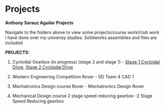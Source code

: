 # Projects
**Anthony Sarauz Aguilar Projects**

Navigate to the folders above to view some projects/course work/club work I have done over my univerisy studies. Solidworks assemblies and files are included

**PROJECTS:**

1. Cyclodial Gearbox (in progress) (stage 2 and stage 1) - [Stage 1 Cycloidal Drive](<1 Stage/Cycloidal Drive-20241127T213729Z-001/Cycloidal Drive>), [Stage 2 Cycloidal Drive](<2 Stage/Cycloidal Drive-20241127T213729Z-001/>)


2. Western Engineering Competition Rover - SD Team 4 CAD 1

3. Mechatronics Design course Rover - Mechatronics Design Rover

4. Mechanical Design course 2 stage speed reducing gearbox -2 Stage Speed Reducing gearbox
